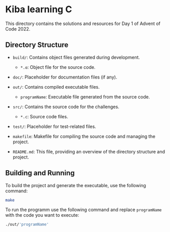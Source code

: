 # Kiba learning C

This directory contains the solutions and resources for Day 1 of Advent of Code 2022.

## Directory Structure

- `build/`: Contains object files generated during development.

  - `*.o`: Object file for the source code.

- `doc/`: Placeholder for documentation files (if any).

- `out/`: Contains compiled executable files.

  - `programName`: Executable file generated from the source code.

- `src/`: Contains the source code for the challenges.

  - `*.c`: Source code files.

- `test/`: Placeholder for test-related files.

- `makefile`: Makefile for compiling the source code and managing the project.

- `README.md`: This file, providing an overview of the directory structure and project.

## Building and Running

To build the project and generate the executable, use the following command:

```bash
make
```

To run the programm use the following command and replace `programName` with the code you want to execute:

```bash
./out/'programName'
```
